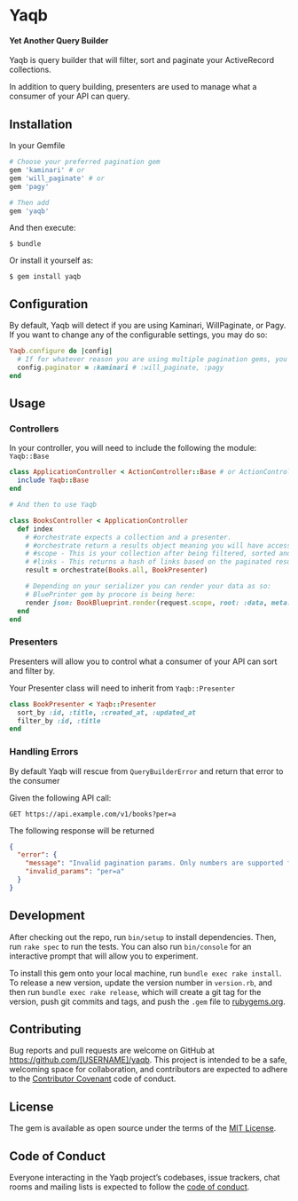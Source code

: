 # Yaqb

#### Yet Another Query Builder
Yaqb is query builder that will filter, sort and paginate your ActiveRecord collections.

In addition to query building, presenters are used to manage what a consumer of your API can query.

## Installation

In your Gemfile

```ruby
# Choose your preferred pagination gem
gem 'kaminari' # or
gem 'will_paginate' # or
gem 'pagy'

# Then add
gem 'yaqb'
```

And then execute:

    $ bundle

Or install it yourself as:

    $ gem install yaqb

## Configuration

By default, Yaqb will detect if you are using Kaminari, WillPaginate, or Pagy. If you want to change any of the configurable settings, you may do so:

```ruby
Yaqb.configure do |config|
  # If for whatever reason you are using multiple pagination gems, you can manually set which gem to use.
  config.paginator = :kaminari # :will_paginate, :pagy
end
```

## Usage

### Controllers

In your controller, you will need to include the following the module: `Yaqb::Base`

```ruby
class ApplicationController < ActionController::Base # or ActionController::API
  include Yaqb::Base
end

# And then to use Yaqb

class BooksController < ApplicationController
  def index
    # #orchestrate expects a collection and a presenter.
    # #orchestrate return a results object meaning you will have access to the following methods:
    # #scope - This is your collection after being filtered, sorted and paginated
    # #links - This returns a hash of links based on the paginated results.
    result = orchestrate(Books.all, BookPresenter)

    # Depending on your serializer you can render your data as so:
    # BluePrinter gem by procore is being here:
    render json: BookBlueprint.render(request.scope, root: :data, meta: { links: request.links })
  end
end
```

### Presenters

Presenters will allow you to control what a consumer of your API can sort and filter by.

Your Presenter class will need to inherit from `Yaqb::Presenter`

```ruby
class BookPresenter < Yaqb::Presenter
  sort_by :id, :title, :created_at, :updated_at
  filter_by :id, :title
end
```

### Handling Errors

By default Yaqb will rescue from `QueryBuilderError` and return that error to the consumer

Given the following API call:

`GET https://api.example.com/v1/books?per=a`

The following response will be returned

```json
{
  "error": {
    "message": "Invalid pagination params. Only numbers are supported for \"page\" and \"per\"",
    "invalid_params": "per=a"
  }
}
```

## Development

After checking out the repo, run `bin/setup` to install dependencies. Then, run `rake spec` to run the tests. You can also run `bin/console` for an interactive prompt that will allow you to experiment.

To install this gem onto your local machine, run `bundle exec rake install`. To release a new version, update the version number in `version.rb`, and then run `bundle exec rake release`, which will create a git tag for the version, push git commits and tags, and push the `.gem` file to [rubygems.org](https://rubygems.org).

## Contributing

Bug reports and pull requests are welcome on GitHub at https://github.com/[USERNAME]/yaqb. This project is intended to be a safe, welcoming space for collaboration, and contributors are expected to adhere to the [Contributor Covenant](http://contributor-covenant.org) code of conduct.

## License

The gem is available as open source under the terms of the [MIT License](https://opensource.org/licenses/MIT).

## Code of Conduct

Everyone interacting in the Yaqb project’s codebases, issue trackers, chat rooms and mailing lists is expected to follow the [code of conduct](https://github.com/[USERNAME]/yaqb/blob/master/CODE_OF_CONDUCT.md).
